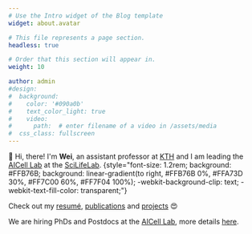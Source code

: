 ```yaml
---
# Use the Intro widget of the Blog template
widget: about.avatar

# This file represents a page section.
headless: true

# Order that this section will appear in.
weight: 10

author: admin
#design:
#  background:
#    color: '#090a0b'
#    text_color_light: true
#    video:
#      path:  # enter filename of a video in /assets/media
#  css_class: fullscreen
---
```


👋 Hi, there! I'm **Wei**, an assistant professor at [KTH](https://www.kth.se/) and I am leading the [AICell Lab](https://aicell.io) at the [SciLifeLab](https://scilifelab.se).
{style="font-size: 1.2rem; background: #FFB76B; background: linear-gradient(to right, #FFB76B 0%, #FFA73D 30%, #FF7C00 60%, #FF7F04 100%); -webkit-background-clip: text; -webkit-text-fill-color: transparent;"}

Check out my [resumé](./about/), [publications](./publication/) and [projects](./project/) 😍

We are hiring PhDs and Postdocs at the [AICell Lab](https://aicell.io), more details [here](https://aicell.io/recruiting/).
